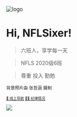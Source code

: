 <!-- _coverpage.md -->

![logo](https://s4.ax1x.com/2022/03/05/bw44XR.png)

# Hi, NFLSixer!

> 六班人，享学每一天

> NFLS 2020级6班

> 尊重 投入 勤勉

<small> 背景照片由 张哲涵 摄制 <small/>

[🧭 线上导航](#快速导航)
[👩‍🏫 纪律情况](nsonline/performance)

![](https://z3.ax1x.com/2021/11/19/IbI0AA.jpg)